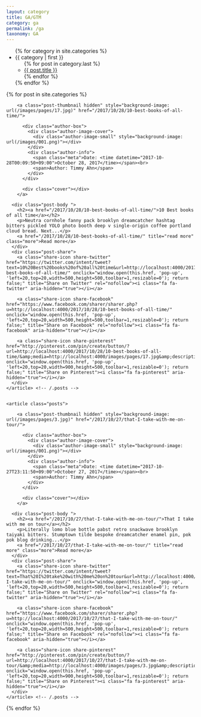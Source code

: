 ```yaml
---
layout: category
title: GA/GTM
category: ga
permalink: /ga
taxonomy: GA
---
```


<ul>
{% for category in site.categories %}
  <li><a name="{{ category | first }}">{{ category | first }}</a>
    <ul>
    {% for post in category.last %}
      <li><a href="{{ post.url }}">{{ post.title }}</a></li>
    {% endfor %}
    </ul>
  </li>
{% endfor %}
</ul>
{% for post in site.categories %}


<div class="content-wrap">
  <div class="wrapper" data-page="1" data-totalPages="1">
  
   <article class="posts">
      
        <a class="post-thumbnail hidden" style="background-image: url(/images/pages/17.jpg)" href="/2017/10/28/10-best-books-of-all-time/">
          
          <div class="author-box">
            <div class="author-image-cover">
              <div class="author-image-small" style="background-image: url(/images/001.png)"></div>
            </div>
            <div class="author-info">
              <span class="meta">Date: <time datetime="2017-10-28T00:09:50+09:00">October 28, 2017</time></span><br>
              <span>Author: Timmy Ahn</span>
            </div>
          </div>
          
          <div class="cover"></div>
        </a>
      
      <div class="post-body ">
        <h2><a href="/2017/10/28/10-best-books-of-all-time/">10 Best books of all time</a></h2>
        <p>Neutra cornhole fanny pack brooklyn dreamcatcher hashtag bitters pickled YOLO photo booth deep v single-origin coffee portland cloud bread. Next...</p>
        <a href="/2017/10/28/10-best-books-of-all-time/" title="read more" class="more">Read more</a>
      </div>
      <div class="post-share">
        <a class="share-icon share-twitter" href="https://twitter.com/intent/tweet?text=10%20Best%20books%20of%20all%20time&url=http://localhost:4000/2017/10/28/10-best-books-of-all-time/" onclick="window.open(this.href, 'pop-up', 'left=20,top=20,width=500,height=500,toolbar=1,resizable=0'); return false;" title="Share on Twitter" rel="nofollow"><i class="fa fa-twitter" aria-hidden="true"></i></a>

        <a class="share-icon share-facebook" href="https://www.facebook.com/sharer/sharer.php?u=http://localhost:4000/2017/10/28/10-best-books-of-all-time/" onclick="window.open(this.href, 'pop-up', 'left=20,top=20,width=500,height=500,toolbar=1,resizable=0'); return false;" title="Share on Facebook" rel="nofollow"><i class="fa fa-facebook" aria-hidden="true"></i></a>
        
        <a class="share-icon share-pinterest" href="http://pinterest.com/pin/create/button/?url=http://localhost:4000/2017/10/28/10-best-books-of-all-time/&amp;media=http://localhost:4000/images/pages/17.jpg&amp;description=10%20Best%20books%20of%20all%20time" onclick="window.open(this.href, 'pop-up', 'left=20,top=20,width=900,height=500,toolbar=1,resizable=0'); return false;" title="Share on Pinterest"><i class="fa fa-pinterest" aria-hidden="true"></i></a>
      </div>
    </article> <!-- /.posts -->
  
   
    <article class="posts">
      
        <a class="post-thumbnail hidden" style="background-image: url(/images/pages/3.jpg)" href="/2017/10/27/that-I-take-with-me-on-tour/">
          
          <div class="author-box">
            <div class="author-image-cover">
              <div class="author-image-small" style="background-image: url(/images/001.png)"></div>
            </div>
            <div class="author-info">
              <span class="meta">Date: <time datetime="2017-10-27T23:11:50+09:00">October 27, 2017</time></span><br>
              <span>Author: Timmy Ahn</span>
            </div>
          </div>
          
          <div class="cover"></div>
        </a>
      
      <div class="post-body ">
        <h2><a href="/2017/10/27/that-I-take-with-me-on-tour/">That I take with me on tour</a></h2>
        <p>Literally lomo blue bottle pabst retro snackwave brooklyn taiyaki bitters. Stumptown tilde bespoke dreamcatcher enamel pin, pok pok blog drinking...</p>
        <a href="/2017/10/27/that-I-take-with-me-on-tour/" title="read more" class="more">Read more</a>
      </div>
      <div class="post-share">
        <a class="share-icon share-twitter" href="https://twitter.com/intent/tweet?text=That%20I%20take%20with%20me%20on%20tour&url=http://localhost:4000/2017/10/27/that-I-take-with-me-on-tour/" onclick="window.open(this.href, 'pop-up', 'left=20,top=20,width=500,height=500,toolbar=1,resizable=0'); return false;" title="Share on Twitter" rel="nofollow"><i class="fa fa-twitter" aria-hidden="true"></i></a>

        <a class="share-icon share-facebook" href="https://www.facebook.com/sharer/sharer.php?u=http://localhost:4000/2017/10/27/that-I-take-with-me-on-tour/" onclick="window.open(this.href, 'pop-up', 'left=20,top=20,width=500,height=500,toolbar=1,resizable=0'); return false;" title="Share on Facebook" rel="nofollow"><i class="fa fa-facebook" aria-hidden="true"></i></a>
        
        <a class="share-icon share-pinterest" href="http://pinterest.com/pin/create/button/?url=http://localhost:4000/2017/10/27/that-I-take-with-me-on-tour/&amp;media=http://localhost:4000/images/pages/3.jpg&amp;description=That%20I%20take%20with%20me%20on%20tour" onclick="window.open(this.href, 'pop-up', 'left=20,top=20,width=900,height=500,toolbar=1,resizable=0'); return false;" title="Share on Pinterest"><i class="fa fa-pinterest" aria-hidden="true"></i></a>
      </div>
    </article> <!-- /.posts -->
  
   

     

  </div> <!-- /.wrapper -->
</div> <!-- /.content-wrap -->

{% endfor %}
